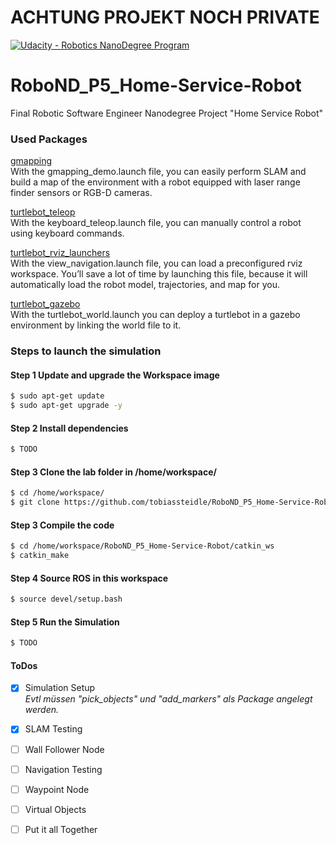 # ACHTUNG PROJEKT NOCH PRIVATE

[![Udacity - Robotics NanoDegree Program](https://s3-us-west-1.amazonaws.com/udacity-robotics/Extra+Images/RoboND_flag.png)](https://www.udacity.com/robotics)

# RoboND_P5_Home-Service-Robot
Final Robotic Software Engineer Nanodegree Project "Home Service Robot"

### Used Packages

[gmapping](http://wiki.ros.org/gmapping)  
With the gmapping_demo.launch file, you can easily perform SLAM and build a map of the environment with a robot equipped with laser range finder sensors or RGB-D cameras.

[turtlebot_teleop](http://wiki.ros.org/turtlebot_teleop)  
With the keyboard_teleop.launch file, you can manually control a robot using keyboard commands.

[turtlebot_rviz_launchers](http://wiki.ros.org/turtlebot_rviz_launchers)  
With the view_navigation.launch file, you can load a preconfigured rviz workspace. You’ll save a lot of time by launching this file, because it will automatically load the robot model, trajectories, and map for you.

[turtlebot_gazebo](http://wiki.ros.org/turtlebot_gazebo)  
With the turtlebot_world.launch you can deploy a turtlebot in a gazebo environment by linking the world file to it.

### Steps to launch the simulation

#### Step 1 Update and upgrade the Workspace image
```sh
$ sudo apt-get update
$ sudo apt-get upgrade -y
```

#### Step 2 Install dependencies
```sh
$ TODO

```

#### Step 3 Clone the lab folder in /home/workspace/
```sh
$ cd /home/workspace/
$ git clone https://github.com/tobiassteidle/RoboND_P5_Home-Service-Robot

```

#### Step 3 Compile the code
```sh
$ cd /home/workspace/RoboND_P5_Home-Service-Robot/catkin_ws
$ catkin_make
```

#### Step 4 Source ROS in this workspace
```sh
$ source devel/setup.bash
```

#### Step 5 Run the Simulation
```sh
$ TODO
```




#### ToDos
- [x] Simulation Setup  
*Evtl müssen "pick_objects" und "add_markers" als Package angelegt werden.*

- [x] SLAM Testing
- [ ] Wall Follower Node
- [ ] Navigation Testing
- [ ] Waypoint Node
- [ ] Virtual Objects
- [ ] Put it all Together
